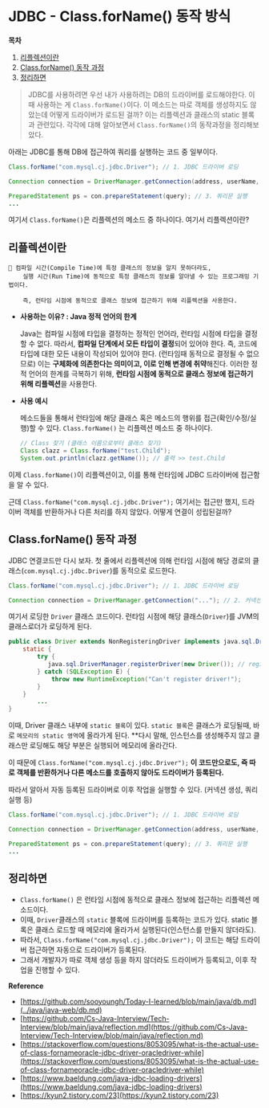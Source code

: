 # JDBC - Class.forName() 동작 방식

**목차**

1. [리플렉션이란](classforname.md#리플렉션이란)
2. [Class.forName() 동작 과정](classforname.md#ClassforName-동작-과정)
3. [정리하면](classforname.md#정리하면)

> JDBC를 사용하려면 우선 내가 사용하려는 DB의 드라이버를 로드해야한다. 이때 사용하는 게 `Class.forName()`이다. 이 메소드는 따로 객체를 생성하지도 않았는데 어떻게 드라이버가 로드된 걸까? 이는 리플렉션과 클래스의 static 블록과 관련있다. 각각에 대해 알아보면서 `Class.forName()`의 동작과정을 정리해보았다.

아래는 JDBC를 통해 DB에 접근하여 쿼리를 실행하는 코드 중 일부이다.

```java
Class.forName("com.mysql.cj.jdbc.Driver"); // 1. JDBC 드라이버 로딩

Connection connection = DriverManager.getConnection(address, userName, password); // 2. 커넥션 생성

PreparedStatement ps = con.prepareStatement(query); // 3. 쿼리문 실행
... 
```

여기서 `Class.forName()`은 리플렉션의 메소드 중 하나이다. 여기서 리플렉션이란?

## 리플렉션이란

```
🌟 컴파일 시간(Compile Time)에 특정 클래스의 정보을 알지 못하더라도, 
    실행 시간(Run Time)에 동적으로 특정 클래스의 정보를 알아낼 수 있는 프로그래밍 기법이다.

    즉, 런타임 시점에 동적으로 클래스 정보에 접근하기 위해 리플렉션을 사용한다.
```

*   **사용하는 이유? : Java 정적 언어의 한계**

    Java는 컴파일 시점에 타입을 결정하는 정적인 언어라, 런타임 시점에 타입을 결정할 수 없다. 따라서, **컴파일 단계에서 모든 타입이 결정**되어 있어야 한다. 즉, 코드에 타입에 대한 모든 내용이 작성되어 있어야 한다. (런타임때 동적으로 결정될 수 없으므로) 이는 **구체화에 의존한다는 의미이고, 이로 인해 변경에 취약**해진다. 이러한 정적 언어의 한계를 극복하기 위해, **런타임 시점에 동적으로 클래스 정보에 접근하기 위해 리플렉션**을 사용한다.
*   **사용 예시**

    메소드들을 통해서 런타임에 해당 클래스 혹은 메소드의 행위를 접근(확인/수정/실행)할 수 있다. `Class.forName()` 는 리플렉션 메소드 중 하나이다.

    ```java
    // Class 찾기 (클래스 이름으로부터 클래스 찾기)
    Class clazz = Class.forName("test.Child");
    System.out.println(clazz.getName()); // 출력 >> test.Child
    ```

이제 `Class.forName()`이 리플렉션이고, 이를 통해 런타임에 JDBC 드라이버에 접근함을 알 수 있다.

근데 `Class.forName("com.mysql.cj.jdbc.Driver");` 여기서는 접근만 했지, 드라이버 객체를 반환하거나 다른 처리를 하지 않았다. 어떻게 연결이 성립된걸까?

## Class.forName() 동작 과정

JDBC 연결코드만 다시 보자. 첫 줄에서 리플렉션에 의해 런타임 시점에 해당 경로의 클래스(`com.mysql.cj.jdbc.Driver`)를 동적으로 로드한다.

```java
Class.forName("com.mysql.cj.jdbc.Driver"); // 1. JDBC 드라이버 로딩

Connection connection = DriverManager.getConnection("..."); // 2. 커넥션 생성
```

여기서 로딩한 `Driver` 클래스 코드이다. 런타임 시점에 해당 클래스(`Driver`)를 JVM의 클래스로더가 로딩하게 된다.

```java
public class Driver extends NonRegisteringDriver implements java.sql.Driver {
    static {
        try {
           java.sql.DriverManager.registerDriver(new Driver()); // registerDriver
        } catch (SQLException E) {
            throw new RuntimeException("Can't register driver!");
        }
    }
		...
}
```

이때, Driver 클래스 내부에 `static 블록`이 있다. `static 블록`은 클래스가 로딩될때, 바로 `메모리의 static 영역`에 올라가게 된다. \*\*다시 말해, 인스턴스를 생성해주지 않고 클래스만 로딩해도 해당 부분은 실행되어 메모리에 올라간다.

이 때문에 `Class.forName("com.mysql.cj.jdbc.Driver");` **이 코드만으로도, 즉 따로 객체를 반환하거나 다른 메소드를 호출하지 않아도 드라이버가 등록된다.**

따라서 알아서 자동 등록된 드라이버로 이후 작업을 실행할 수 있다. (커넥션 생성, 쿼리 실행 등)

```java
Class.forName("com.mysql.cj.jdbc.Driver"); // 1. JDBC 드라이버 로딩

Connection connection = DriverManager.getConnection(address, userName, password); // 2. 커넥션 생성

PreparedStatement ps = con.prepareStatement(query); // 3. 쿼리문 실행
... 
```

## 정리하면

* `Class.forName()` 은 런타임 시점에 동적으로 클래스 정보에 접근하는 리플렉션 메소드이다.
* 이때, `Driver`클래스의 `static` 블록에 드라이버를 등록하는 코드가 있다. static 블록은 클래스 로드할 때 메모리에 올라가서 실행된다(인스턴스를 만들지 않더라도).
* 따라서, `Class.forName("com.mysql.cj.jdbc.Driver");` 이 코드는 해당 드라이버 접근하면 자동으로 드라이버가 등록된다.
* 그래서 개발자가 따로 객체 생성 등을 하지 않더라도 드라이버가 등록되고, 이후 작업을 진행할 수 있다.

**Reference**

* [https://github.com/sooyoungh/Today-I-learned/blob/main/java/db.md](../java/java-web/db.md)
* [https://github.com/Cs-Java-Interview/Tech-Interview/blob/main/java/reflection.md](https://github.com/Cs-Java-Interview/Tech-Interview/blob/main/java/reflection.md)
* [https://stackoverflow.com/questions/8053095/what-is-the-actual-use-of-class-fornameoracle-jdbc-driver-oracledriver-while](https://stackoverflow.com/questions/8053095/what-is-the-actual-use-of-class-fornameoracle-jdbc-driver-oracledriver-while)
* [https://www.baeldung.com/java-jdbc-loading-drivers](https://www.baeldung.com/java-jdbc-loading-drivers)
* [https://kyun2.tistory.com/23](https://kyun2.tistory.com/23)
